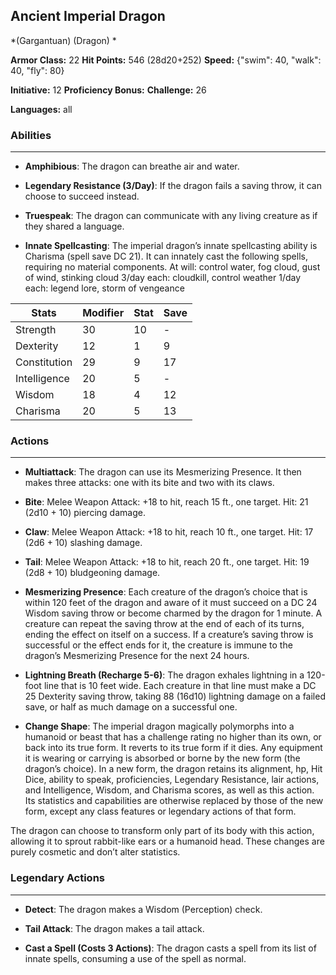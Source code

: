 ## Ancient Imperial Dragon
*(Gargantuan) (Dragon) *

**Armor Class:** 22
**Hit Points:** 546 (28d20+252)
**Speed:** {"swim": 40, "walk": 40, "fly": 80}

**Initiative:** 12
**Proficiency Bonus:**
**Challenge:** 26

**Languages:** all

### Abilities
 --- 
- **Amphibious**: The dragon can breathe air and water.

- **Legendary Resistance (3/Day)**: If the dragon fails a saving throw, it can choose to succeed instead.

- **Truespeak**: The dragon can communicate with any living creature as if they shared a language.

- **Innate Spellcasting**: The imperial dragon’s innate spellcasting ability is Charisma (spell save DC 21). It can innately cast the following spells, requiring no material components.
At will: control water, fog cloud, gust of wind, stinking cloud
3/day each: cloudkill, control weather
1/day each: legend lore, storm of vengeance



| Stats | Modifier | Stat | Save
| ---- | ---- | ---- | ---- |
| Strength | 30 | 10 | - |
| Dexterity | 12 | 1 | 9 |
| Constitution | 29 | 9 | 17 |
| Intelligence | 20 | 5 | - |
| Wisdom | 18 | 4 | 12 |
| Charisma | 20 | 5 | 13 |

### Actions
 --- 
- **Multiattack**: The dragon can use its Mesmerizing Presence. It then makes three attacks: one with its bite and two with its claws.

- **Bite**: Melee Weapon Attack: +18 to hit, reach 15 ft., one target. Hit: 21 (2d10 + 10) piercing damage.

- **Claw**: Melee Weapon Attack: +18 to hit, reach 10 ft., one target. Hit: 17 (2d6 + 10) slashing damage.

- **Tail**: Melee Weapon Attack: +18 to hit, reach 20 ft., one target. Hit: 19 (2d8 + 10) bludgeoning damage.

- **Mesmerizing Presence**: Each creature of the dragon’s choice that is within 120 feet of the dragon and aware of it must succeed on a DC 24 Wisdom saving throw or become charmed by the dragon for 1 minute. A creature can repeat the saving throw at the end of each of its turns, ending the effect on itself on a success. If a creature’s saving throw is successful or the effect ends for it, the creature is immune to the dragon’s Mesmerizing Presence for the next 24 hours.

- **Lightning Breath (Recharge 5-6)**: The dragon exhales lightning in a 120-foot line that is 10 feet wide. Each creature in that line must make a DC 25 Dexterity saving throw, taking 88 (16d10) lightning damage on a failed save, or half as much damage on a successful one.

- **Change Shape**: The imperial dragon magically polymorphs into a humanoid or beast that has a challenge rating no higher than its own, or back into its true form. It reverts to its true form if it dies. Any equipment it is wearing or carrying is absorbed or borne by the new form (the dragon’s choice). In a new form, the dragon retains its alignment, hp, Hit Dice, ability to speak, proficiencies, Legendary Resistance, lair actions, and Intelligence, Wisdom, and Charisma scores, as well as this action. Its statistics and capabilities are otherwise replaced by those of the new form, except any class features or legendary actions of that form.

The dragon can choose to transform only part of its body with this action, allowing it to sprout rabbit-like ears or a humanoid head. These changes are purely cosmetic and don’t alter statistics.

### Legendary Actions
 --- 
- **Detect**: The dragon makes a Wisdom (Perception) check.

- **Tail Attack**: The dragon makes a tail attack.

- **Cast a Spell (Costs 3 Actions)**: The dragon casts a spell from its list of innate spells, consuming a use of the spell as normal.


